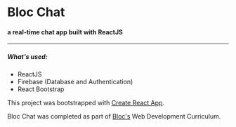 # Bloc Chat
#### a real-time chat app built with ReactJS


***

##### What's used:
* ReactJS
* Firebase (Database and Authentication)
* React Bootstrap

This project was bootstrapped with [Create React App](https://github.com/facebookincubator/create-react-app).

Bloc Chat was completed as part of [Bloc's](https://www.bloc.io/) Web Development Curriculum.